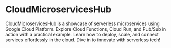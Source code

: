 # CloudMicroservicesHub
CloudMicroservicesHub is a showcase of serverless microservices using Google Cloud Platform. Explore Cloud Functions, Cloud Run, and Pub/Sub in action with a practical example. Learn how to deploy, scale, and connect services effortlessly in the cloud. Dive in to innovate with serverless tech!

